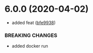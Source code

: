 # 6.0.0 (2020-04-02)


* added feat ([bfe9938](https://github.com/adityaSharma369/demo-go-for-action/commit/bfe99386333fcb33e25fda31e99afe841e428ae8))


### BREAKING CHANGES

* added docker run



